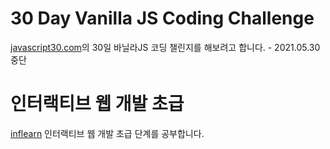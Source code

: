 # 30 Day Vanilla JS Coding Challenge

[javascript30.com](https://javascript30.com/)의 30일 바닐라JS 코딩 챌린지를 해보려고 합니다. - 2021.05.30 중단

# 인터랙티브 웹 개발 초급

[inflearn](https://www.inflearn.com/course/%EC%9E%90%EB%B0%94%EC%8A%A4%ED%81%AC%EB%A6%BD%ED%8A%B8-%EC%9D%B8%ED%84%B0%EB%9E%99%ED%8B%B0%EB%B8%8C-%EC%9B%B9) 인터랙티브 웹 개발 초급 단계를 공부합니다.